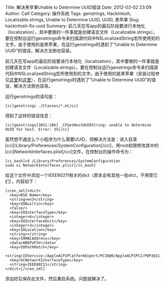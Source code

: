 Title: 解决黑苹果Unable to Determine UUID错误
Date: 2012-03-02 23:09
Author: Calf
Category: 操作系统
Tags: genstrings, Hackintosh, Localizable.strings, Unable to Determine UUID, UUID, 黑苹果
Slug: hackintosh-fix-uuid
Summary: 前几天在写app的最后阶段要进行本地化（localization），其中要做的一件事就是创建语言文件（Localizable.strings）。要在控制台运行genstrings命令来扫描源代码中NSLocalizedString宏所使用到的文字。由于使用的是黑苹果，在运行genstrings时遇到了“Unable to Determine UUID”的错误，解决方法倒也容易。

前几天在写app的最后阶段要进行本地化（localization），其中要做的一件事就是创建语言文件（Localizable.strings）。要在控制台运行genstrings命令来扫描源代码中NSLocalizedString宏所使用到的文字。由于使用的是黑苹果（安装过程参见[这里][]和[这里][1]），在运行genstrings时遇到了“Unable
to Determine UUID”的错误，解决方法倒也容易。

<!--more-->

运行genstrings的语句是：

    [cc]genstrings ./Classes/*.m[/cc]

得到了这样的错误信息：

    [cc]genstrings[3851:10b] _CFGetHostUUIDString: unable to determine UUID for host. Error: 35[/cc]

虽然想不通这么个小程序为什么需要UUID，但解决方法是：进入目录[cci]/Library/Preferences/SystemConfiguration[/cci]，用root权限修改其中的[cci]NetworkInterfaces.plist[/cci]文件，在控制台的操作命令为：

    [cc_bash]cd /Library/Preferences/SystemConfiguration
    sudo vi NetworkInterfaces.plist[/cc_bash]

给这个文件中添加一个IEEE80211相关的dict（原本会有其他一些dict，不用管它们），内容如下：

    [ccen_xml]<dict>
      <key>BSD Name</key>
      <string>en3</string>
      <key>IOBuiltin</key>
      <false/>
      <key>IOInterfaceType</key>
      <integer>6</integer>
      <key>IOInterfaceUnit</key>
      <integer>3</integer>
      <key>IOLocation</key>
      <string></string>
      <key>IOMACAddress</key>
      <data>ABbPoF5V</data>
      <key>IOPathMatch</key>
      <string>IOService:/AppleACPIPlatformExpert/PCI0@0/AppleACPIPCI/P0P3@1C,2/IOPCI2PCIBridge/pci14e4,4311@0/AirPort_Brcm43xx/IO80211Interface</string>
      <key>SCNetworkInterfaceType</key>
      <string>IEEE80211</string>
    </dict>[/ccen_xml]

添加好后保存此文件，然后重启系统。问题就解决了。

  [这里]: http://www.gocalf.com/blog/dell-e6400-install-mac.html
  [1]: http://www.gocalf.com/blog/dell-e6400-mac-10-6-8.html
